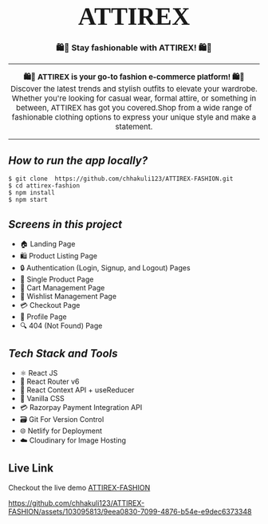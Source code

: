   <!-- <div align="center"><h2 >🎉🥳 Welcome to ATTIREX! 🥳🎉</h2></div> -->

  <div align="center">
    <span style="font-family: 'Libre Baskerville';font-size: 50px; font-weight: bold; ">ATTIREX</span>
     <h3 style="font-weight:bold">
      🛍️👗 Stay fashionable with ATTIREX! 🛍️👗
    </h3>
    <hr/>
    <div style="font-size: 15px ">
    <p >
      <span style="font-weight: bold; ">  🛍️💃 ATTIREX is your go-to fashion e-commerce platform!   🛍️💃</span><br/>
      Discover the latest trends and stylish outfits to elevate your wardrobe. Whether you're looking for casual wear, formal attire, or something in between, ATTIREX has got you covered.Shop from a wide range of fashionable clothing options to express your unique style and make a statement.
    </p>
    </div>
  </div>


<hr/>
  
  <h2 style="font-weight: bold;font-style:italic" >How to run the app locally?</h2>


```
$ git clone  https://github.com/chhakuli123/ATTIREX-FASHION.git
$ cd attirex-fashion
$ npm install
$ npm start
```
<h2 style="font-weight: bold;font-style:italic" > Screens in this project</h2>

- 🏠 Landing Page
- 🛍️ Product Listing Page
- 🔒 Authentication (Login, Signup, and Logout) Pages
- 📄 Single Product Page
- 🛒 Cart Management Page
- 💭 Wishlist Management Page
- 💳 Checkout Page
- 👤 Profile Page
- 🔍 404 (Not Found) Page

<h2 style="font-weight: bold;font-style:italic" > Tech Stack and Tools</h2>

- ⚛️ React JS
- 🚦 React Router v6
- 🔄 React Context API + useReducer
- 🎨 Vanilla CSS 
- 💳 Razorpay Payment Integration API
- 🗃️ Git For Version Control
- 🌐 Netlify for Deployment
- ☁️ Cloudinary for Image Hosting

## Live Link
Checkout the live demo [ATTIREX-FASHION](https://attirex-fashion.netlify.app/)


https://github.com/chhakuli123/ATTIREX-FASHION/assets/103095813/9eea0830-7099-4876-b54e-e9dec6373348



